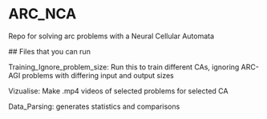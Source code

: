 # ARC_NCA
<p>Repo for solving arc problems with a Neural Cellular Automata</p>
## Files that you can run
<p>Training_Ignore_problem_size:  Run this to train different CAs, ignoring ARC-AGI problems with differing input and output sizes</p>
<p>Vizualise: Make .mp4 videos of selected problems for selected CA</p>
<p>Data_Parsing: generates statistics and comparisons</p>
